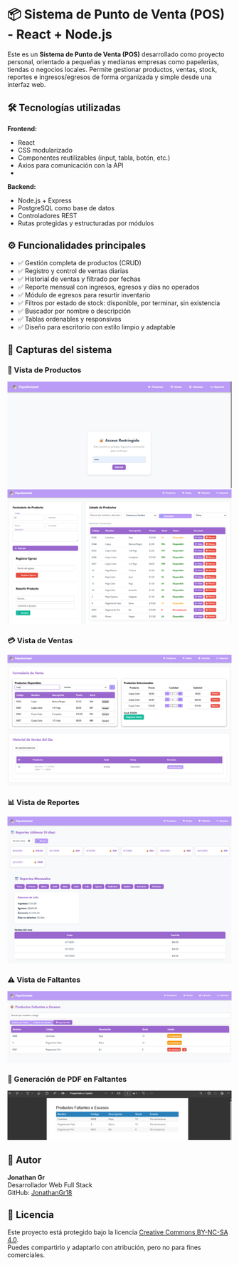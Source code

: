 # 📦 Sistema de Punto de Venta (POS) - React + Node.js

Este es un **Sistema de Punto de Venta (POS)** desarrollado como proyecto personal, orientado a pequeñas y medianas empresas como papelerías, tiendas o negocios locales. Permite gestionar productos, ventas, stock, reportes e ingresos/egresos de forma organizada y simple desde una interfaz web.

## 🛠️ Tecnologías utilizadas

**Frontend:**  
- React  
- CSS modularizado  
- Componentes reutilizables (input, tabla, botón, etc.)  
- Axios para comunicación con la API
- 
**Backend:**  
- Node.js + Express  
- PostgreSQL como base de datos  
- Controladores REST  
- Rutas protegidas y estructuradas por módulos

## ⚙️ Funcionalidades principales

- ✅ Gestión completa de productos (CRUD)  
- ✅ Registro y control de ventas diarias  
- ✅ Historial de ventas y filtrado por fechas  
- ✅ Reporte mensual con ingresos, egresos y días no operados  
- ✅ Módulo de egresos para resurtir inventario  
- ✅ Filtros por estado de stock: disponible, por terminar, sin existencia  
- ✅ Buscador por nombre o descripción  
- ✅ Tablas ordenables y responsivas  
- ✅ Diseño para escritorio con estilo limpio y adaptable

## 📸 Capturas del sistema

### 🛒 Vista de Productos
![Productos_1](./screenshots/Productos_1.png)
![Productos_2](./screenshots/Productos_2.png)

### 💳 Vista de Ventas
![Ventas](./screenshots/Ventas.png)

### 📊 Vista de Reportes
![Reportes](./screenshots/Reportes.png)

### ⚠️ Vista de Faltantes
![Faltantes](./screenshots/Faltantes.png)

### 📄 Generación de PDF en Faltantes
![FaltantesPDF](./screenshots/FaltantesPDF.png)


## 👤 Autor

**Jonathan Gr**  
Desarrollador Web Full Stack  
GitHub: [JonathanGr18](https://github.com/JonathanGr18)

## 📝 Licencia
Este proyecto está protegido bajo la licencia [Creative Commons BY-NC-SA 4.0](https://creativecommons.org/licenses/by-nc-sa/4.0/).  
Puedes compartirlo y adaptarlo con atribución, pero no para fines comerciales.

